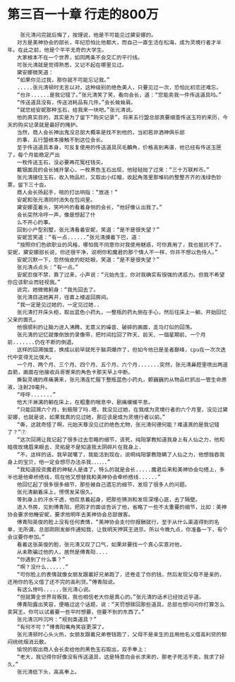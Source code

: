 # 第三百一十章 行走的800万
        张元清问完就后悔了，按理说，他是不可能见过黛安娜的。
       对方是美神协会的部长，年纪恐怕比他都大，而自己一直生活在松海，成为灵境行者才半年。在此之前，他是个平平无奇的大学生。
       大家根本不在一个世界，如同两条不会交汇的平行线。
       可张元清就是觉得熟悉，又记不起在哪里见过。
       黛安娜微笑道：
       “如果你见过我，那你就不可能忘记我。”
       .....张元清顿时无言以对，这种级别的绝色美人，只要见过一次，恐怕比初恋还难忘。
       “也许......是我记错了。”张元清笑了笑，看向会长，道：“您能卖我一件传送道具吗。”
       “传送道具没有，传送消耗品有几件。”会长耸耸肩。
       “就您给安妮那种玉石，给我来一块吧。”张元清说。
       他的真实目的，其实是为了留下“购买记录”，将来五行盟总部真要细查传送玉符的来历，今天的购买记录就是最好的掩护。
       当然，商人会长神出鬼没总部大概率是找不到他的，当初若非酒神俱乐部
       的事，五行盟根本接触不到这位会长。
       至于传送道具本身，可反复使用的传送道具凤毛麟角，价格高到离谱，他已经有传送玉匣了，每个月能稳定产出
       一枚传送玉石，没必要再花冤枉钱买。
       戴银面具的会长摊开掌心，一枚黑色玉石出现，他轻轻抛了过来：“三十万联邦币。”
       张元清接住玉石，收入物品栏，又取出小红帽，收起角落里那堆码的整整齐齐的浅绿色钞票，留下三十沓。
       商人会长扬起手，啪的打出响指：“放逐！”
       安妮和张元清同时消失在包间里。
       黛安娜歪着头，笑吟吟的看着身侧的会长，“他好像认出我了。”
       会长突然冷哼一声，像是想起了什
       么不开心的事。
       回到小户型别墅，张元清看着安妮，笑道：“是不是很失望？”
       安妮苦笑道：“有一点......”张元清摸着下巴，道：
       “按照你们色欲职业的风格，哪怕我不同意你对我使用魅惑，可你真用了，我也抵抗不了。安妮，黛安娜部长说，你还很干净，说明你和魔君的那个情人不一样，你并不想以色侍人。”
       安妮沉默一下，忽然俏皮的眨眨眼，笑道：“是不是很失望？”
       张元清点点头：“有一点。”
       安妮忍俊不禁，靠了过来，小声说：“元始先生，你对我确实有很强的诱惑力。但我不希望你应该职业而轻视我。”
       说完，她微微躬身：“我先回去了。
       张元清目送她离开，径直上楼返回房间。
       “我一定是见过她的，一定见过她..
       张元清打开床头柜，取出蓝色小药丸，一整瓶的药丸倒在手心，然后往床上一躺，开始回忆父亲的面孔。
       他很顺利的让脑力进入沸腾，无意义的噪音、破碎的画面，走马灯似的回荡。
       张元清的记忆就像倒放的录像带，把时间拉回了昨天、前天、一個星期前、一个月前.......仍在不断的倒退。
       这样的回溯强度，换成以前早就死于脑洞爆炸了，但如今他已是圣者巅峰，cpu在一次次迭代中变得无比强大。
       一个月、两个月、三个月、四个月、五个月、六个月.......突然，张元清鼻腔里喷出两道血箭，画面在他接收兵哥寄来的角色卡那天早上中断。
       撕裂灵魂的疼痛袭来，张元清连忙服下整瓶蓝色小药丸，颤巍巍的从物品栏抓出一管生命原液，注射20毫升。
       “呼呼.......”
       他大汗淋漓的躺在床上，在粗重的喘息中，剧痛缓缓平息。
       “只能回溯六个月，到极限了吗.嗯，我没见过她，在我成为灵境行者的六个月里，没见过黛安娜，也就是说，如果我真的见过她，那应该是成为灵境行者以前。”
       “嘶，这就奇怪了啊，元始天尊没见过的绝色尤物，张元清何德何能？难道真的是我记错了？”⑦
       “这次回溯让我记起了很多过去忽略的细节，该死，纯阳掌教知道我身上有人仙之力，他和暗夜玫瑰眉来眼去，灵拓是不是知道我太阴碎片在我身上.
       “不，这样的话，我早就噶了，我能活到现在，说明纯阳掌教隐瞒了人仙之力，他想独吞我身上的宝贝，他一定会想尽办法杀我．．．．．．”
       “我知道投资魔君的神秘人是谁了，特么的就是会长.....魔君后来和美神协会勾搭上，多半也是他牵桥搭线，现在他又想替我和美神协会牵桥搭线......”
       他回忆起了很多很多细节，那些被自己遗忘的细节，发现了很多人的问题。
       张元清躺着床上，愣愣发呆很久。
       等到身上的汗水干透，他叹息着起身，把那些猜测和发现深埋心底，去了隔壁。
       进入书房，见到傅青阳，把刚才的面谈告诉了他，省略了一些不太重要的细节，比如：美神协会要求他睡安妮，要求他明年去美神协会总部做客。
       傅青阳英俊的脸上没有任何表情，“美神协会支付你报酬就行，至于从什么渠道得到的名单，无所谓。总部刚刚发邮件通知我，让我明天押冥王进京。所以今晚九点，你准备一下，有个会议要你参加。”
       看着这张英俊的脸，张元清又叹了口气，如果非要找一个真心实意对他，
       从未欺骗过他的人，居然是傅青阳....
       “你遇到了什么事？”
       “啊？没什么......”
       “可你脸上的表情就像女朋友跟着好兄弟跑了，还卷走了你的钱，然后发现父母不是亲的，还用你的名义借了还不完的高利贷。”傅青阳说。
       有这么惨吗......张元清心说。
       “但就算全世界背叛我，我也相信老大你是真心的。”张元清的话术已经技近乎道。
       傅青阳露出笑容，便略过这个话题，说：“天罚想赎回那些道具，总部也想问问你打算怎么卖冥王。你可以试着要一些平时想要，但要不到的东西了。”
       张元清沉吟沉吟：“规则类道具？”
       “有何不可？”傅青阳嘴角笑容更深了。
       张元清顿时心头火热，女朋友跟着兄弟卷钱跑了，父母不是亲生的且用他名义借高利贷的郁闷统统烟消云散。
       愉悦的取出商人会长卖给他的黑色玉石取出，双手奉上：
       “老大，我记得你好像没有传送道具，这是特意向会长求来的，那老子死活不卖，我求了好久。”
       张元清低下头，高高奉上。